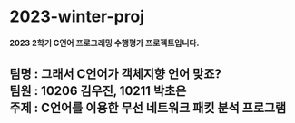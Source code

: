 # 2023-winter-proj
**2023 2학기 C언어 프로그래밍 수행평가 프로젝트입니다.**

팀명 : 그래서 C언어가 객체지향 언어 맞죠?  
팀원 : 10206 김우진, 10211 박초은  
주제 : C언어를 이용한 무선 네트워크 패킷 분석 프로그램  
---  